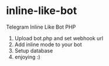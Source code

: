 # inline-like-bot
Telegram Inline Like Bot PHP

1) Upload bot.php and set webhook url
2) Add inline mode to your bot
3) Setup database
4) enjoying :)
